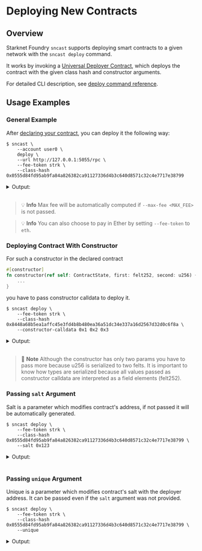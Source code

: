 # Deploying New Contracts

## Overview

Starknet Foundry `sncast` supports deploying smart contracts to a given network with the `sncast deploy` command.

It works by invoking a [Universal Deployer Contract](https://docs.openzeppelin.com/contracts-cairo/0.19.0/udc), which deploys the contract with the given class hash and constructor arguments.

For detailed CLI description, see [deploy command reference](../appendix/sncast/deploy.md).

## Usage Examples

### General Example

After [declaring your contract](./declare.md), you can deploy it the following way:

<!-- { "contract_name": "HelloStarknet" } -->
```shell
$ sncast \
    --account user0 \
    deploy \
    --url http://127.0.0.1:5055/rpc \
	--fee-token strk \
    --class-hash 0x0555d84fd95ab9fa84a826382ca91127336d4b3c640d8571c32c4e7717e38799
```

<details>
<summary>Output:</summary>

```shell
command: deploy
contract_address: [..]
transaction_hash: [..]

To see deployment details, visit:
contract: [..]
transaction: [..]
```
</details>
<br>

> 💡 **Info**
> Max fee will be automatically computed if `--max-fee <MAX_FEE>` is not passed.

> 💡 **Info**
> You can also choose to pay in Ether by setting `--fee-token` to `eth`.

### Deploying Contract With Constructor

For such a constructor in the declared contract

```rust    
#[constructor]
fn constructor(ref self: ContractState, first: felt252, second: u256) {
    ...
}
```

you have to pass constructor calldata to deploy it.

<!-- { "contract_name": "ConstructorContract" } -->
```shell
$ sncast deploy \
    --fee-token strk \
    --class-hash 0x8448a68b5ea1affc45e3fd4b8b480ea36a51dc34e337a16d2567d32d0c6f8a \
    --constructor-calldata 0x1 0x2 0x3
```

<details>
<summary>Output:</summary>

```shell
command: deploy
contract_address: [..]
transaction_hash: [..]

To see deployment details, visit:
contract: [..]
transaction: [..]
```
</details>
<br>

> 📝 **Note**
> Although the constructor has only two params you have to pass more because u256 is serialized to two felts.
> It is important to know how types are serialized because all values passed as constructor calldata are
> interpreted as a field elements (felt252).

### Passing `salt` Argument

Salt is a parameter which modifies contract's address, if not passed it will be automatically generated.

<!-- { "contract_name": "HelloStarknet" } -->
```shell
$ sncast deploy \
    --fee-token strk \
    --class-hash 0x0555d84fd95ab9fa84a826382ca91127336d4b3c640d8571c32c4e7717e38799 \
    --salt 0x123
```

<details>
<summary>Output:</summary>

```shell
command: deploy
contract_address: 0x4500ae3e6429dc6dbac43a1ce92a5da24f1c87d49ad78610f71015dd3f6c61a
transaction_hash: [..]

To see deployment details, visit:
contract: [..]
transaction: [..]
```
</details>
<br>

### Passing `unique` Argument

Unique is a parameter which modifies contract's salt with the deployer address.
It can be passed even if the `salt` argument was not provided.

<!-- { "contract_name": "HelloStarknet" } -->
```shell
$ sncast deploy \
    --fee-token strk \
    --class-hash 0x0555d84fd95ab9fa84a826382ca91127336d4b3c640d8571c32c4e7717e38799 \
    --unique
```

<details>
<summary>Output:</summary>
    
```shell
command: deploy
contract_address: [..]
transaction_hash: [..]

Details:
contract: [..]
transaction: [..]
```
</details>
